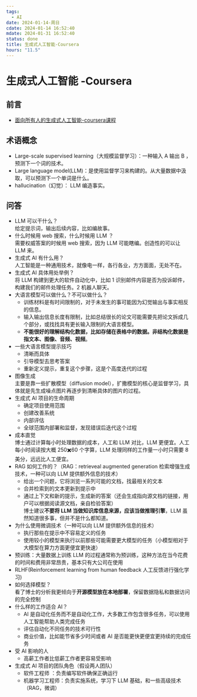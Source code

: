 ```yaml
---
tags:
  - AI
date: 2024-01-14-周日
cdate: 2024-01-14 16:52:40
mdate: 2024-01-31 16:52:40
status: done
title: 生成式人工智能-Coursera
hours: "11.5"
---
```

# 生成式人工智能 -Coursera

## 前言

- [面向所有人的生成式人工智能-coursera课程](https://www.coursera.org/learn/generative-ai-for-everyone?isNewUser=true )

## 术语概念

- Large-scale supervised learning（大规模监督学习）：一种输入 A 输出 B ，预测下一个词的技术。
- Large language model(LLM)：是使用监督学习来构建的。从大量数据中汲取，可以预测下一个单词是什么。
- hallucination（幻觉）： LLM 编造事实。

## 问答

- LLM 可以干什么？  
    给定提示词，输出后续内容，比如编故事。
- 什么时候用 web 搜索，什么时候用 LLM ？  
	需要权威答案的时候用 web 搜索，因为 LLM 可能瞎编。创造性的可以让 LLM 来。
- 生成式 AI 有什么用？  
	人工智能是一种通用技术，就像电一样，各行各业，方方面面，无处不在。
- 生成式 AI 具体用处举例？  
	将 LLM 构建到更大的软件自动化中，比如 1 识别邮件内容是否为投诉邮件，构建我们的邮件处理任务。2 机器人聊天。
- 大语言模型可以做什么？不可以做什么？   
	- 训练材料是有时间限制的，对于未发生的事可能因为幻觉输出与事实相反的信息。  
	- 输入输出信息长度有限制，比如总结很长的论文可能需要先把论文拆成几个部分，或找找具有更长输入限制的大语言模型。  
	- **不能很好的理解结构化数据，比如存储在表格中的数据。非结构化数据是指文本、图像、音频、视频**。  
- 一些大语言模型提示技巧  
    - 清晰而具体
    - 引导模型去思考答案
    - 重新定义提示，重复这个步骤，这是个高度迭代的过程
- 图像生成  
	主要是靠一些扩散模型（diffusion model），扩撒模型的核心是监督学习，具体就是先生成噪点图片再逐步到清晰具体的图片的过程。
- 生成式 AI 项目的生命周期
	- 确定项目使用范围
	- 创建改善系统
	- 内部评估
	- 全球范围内部署和监督，发现错误后迭代这个过程
- 成本直觉  
	博士通过计算每小时处理数据的成本，人工和 LLM 对比，LLM 更便宜。人工每小时阅读按大概 250✖️60 个字算，LLM 处理同样的工作量一小时只需要 8 美分，远远比人工便宜。
- RAG 如何工作的？（RAG：retrieveal augmented generation 检索增强生成技术，一种可以向 LLM 提供额外信息的技术）
	- 给出一个问题，它将浏览一系列可能的文档，找最相关的文本
	- 合并检索到的文本更新到提示中
	- 通过上下文和新的提示，生成新的答案（还会生成指向源文档的链接，用户可以根据阅读源文档，亲自检验答案）  
	博士建议**不要将 LLM 当做知识库信息来源，应该当做推理引擎**，LLM 虽然知道很多事，但并不是什么都知道。
- 为什么使用微调技术（一种可以向 LLM 提供额外信息的技术）  
	- 执行那些在提示中不容易定义的任务
	- 使用较小的模型来执行以前那些可能需要更大模型的任务（小模型相对于大模型在算力方面更便宜更快速）
- 预训练：大量数据上训练 LLM 的过程通常称为预训练，这种方法在当今花费的时间和费用非常昂贵，基本只有大公司在使用
- RLHF(Reinforcement learning from human feedback 人工反馈进行强化学习)
- 如何选择模型？  
	看了博士的分析我更倾向于**开源模型放在本地部署**，保留数据隐私和数据访问的完全控制
- 什么样的工作适合 AI？  
	- AI 是自动化任务而不是自动化工作，大多数工作包含很多任务，可以使用人工智能帮助人类完成任务
	- 评估自动化不同任务的技术可行性
	- 商业价值，比如能节省多少时间或者 AI 是否能更快更便宜更持续的完成任务
- 受 AI 影响的人
	- 高薪工作者比低薪工作者更容易受影响
- 生成式 AI 项目的团队角色（假设两人团队）
	- 软件工程师 ：负责编写软件确保正确运行
	- 机器学习工程师：负责实施系统，学习下 LLM 基础，和一些高级技术（RAG，微调）

